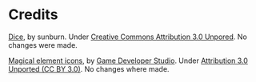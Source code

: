 # Credits

[Dice](https://opengameart.org/content/dice), by sunburn. Under [Creative Commons Attribution 3.0 Unpored](https://creativecommons.org/licenses/by/3.0/legalcode). No changes were made.

[Magical element icons](https://opengameart.org/content/magical-element-icons), by [Game Developer Studio](https://opengameart.org/users/game-developer-studio).
Under [Attribution 3.0 Unported (CC BY 3.0)](https://creativecommons.org/licenses/by/3.0/legalcode). No changes where made.
